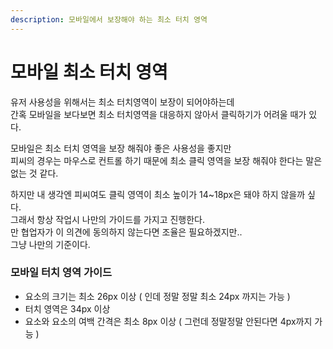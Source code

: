```yaml
---
description: 모바일에서 보장해야 하는 최소 터치 영역
---
```


# 모바일 최소 터치 영역

유저 사용성을 위해서는 최소 터치영역이 보장이 되어야하는데    \
간혹 모바일을 보다보면 최소 터치영역을 대응하지 않아서 클릭하기가 어려울 때가 있다. &#x20;

모바일은 최소 터치 영역을 보장 해줘야 좋은 사용성을 좋지만     \
피씨의 경우는 마우스로 컨트롤 하기 때문에 최소 클릭 영역을 보장 해줘야 한다는 말은 없는 것 같다. &#x20;

하지만 내 생각엔 피씨여도 클릭 영역이 최소 높이가 14\~18px은 돼야 하지 않을까 싶다.  \
그래서 항상 작업시 나만의 가이드를 가지고 진행한다.   \
만 협업자가 이 의견에 동의하지 않는다면 조율은 필요하겠지만.. \
그냥 나만의 기준이다.

### 모바일 터치 영역 가이드

* 요소의 크기는 최소 26px 이상 ( 인데 정말 정말 최소 24px 까지는 가능 )
* 터치 영역은 34px 이상
* 요소와 요소의 여백 간격은 최소 8px 이상 ( 그런데 정말정말 안된다면 4px까지 가능 )



